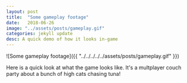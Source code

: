 ```yaml
---
layout: post
title:  "Some gameplay footage"
date:   2018-06-26
image: "../assets/posts/gameplay.gif"
categories: jekyll update
desc: A quick demo of how it looks in-game
---
```



![Some gameplay footage]({{ "../../../../../assets/posts/gameplay.gif" }})

Here is a quick look at what the game looks like. It's a multplayer couch party about a bunch of high cats chasing tuna!
